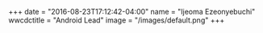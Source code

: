 +++
date = "2016-08-23T17:12:42-04:00"
name = "Ijeoma Ezeonyebuchi"
wwcdctitle = "Android Lead"
image = "/images/default.png"
+++

